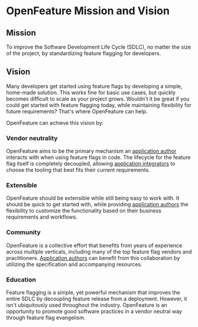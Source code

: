 # OpenFeature Mission and Vision

## Mission

To improve the Software Development Life Cycle (SDLC), no matter the size of the project, by standardizing feature flagging for developers.

## Vision

Many developers get started using feature flags by developing a simple, home-made solution. This works fine for basic use cases, but quickly becomes difficult to scale as your project grows. Wouldn't it be great if you could get started with feature flagging today, while maintaining flexibility for future requirements? That's where OpenFeature can help.

OpenFeature can achieve this vision by:

### Vendor neutrality

OpenFeature aims to be the primary mechanism an [application author][glossary-app-auth] interacts with when using feature flags in code. The lifecycle for the feature flag itself is completely decoupled, allowing [application integrators][glossary-app-int] to choose the tooling that best fits their current requirements.

### Extensible

OpenFeature should be extensible while still being easy to work with. It should be quick to get started with, while providing [application authors][glossary-app-auth] the flexibility to customize the functionality based on their business requirements and workflows.

### Community

OpenFeature is a collective effort that benefits from years of experience across multiple verticals, including many of the top feature flag vendors and practitioners. [Application authors][glossary-app-auth] can benefit from this collaboration by utilizing the specification and accompanying resources.

### Education

Feature flagging is a simple, yet powerful mechanism that improves the entire SDLC by decoupling feature release from a deployment. However, it isn't ubiquitously used throughout the industry. OpenFeature is an opportunity to promote good software practices in a vendor neutral way through feature flag evangelism.

[glossary-app-auth]: https://github.com/open-feature/spec/blob/main/specification/glossary.md#application-author
[glossary-app-int]: https://github.com/open-feature/spec/blob/main/specification/glossary.md#application-integrator
